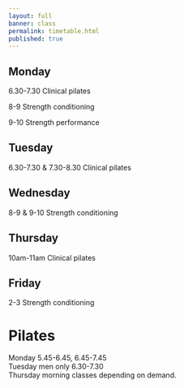 ```yaml
---
layout: full
banner: class
permalink: timetable.html
published: true
---
```


## Monday
6.30-7.30 Clinical pilates  

8-9 Strength conditioning  

9-10 Strength performance  
## Tuesday 
6.30-7.30 & 7.30-8.30 Clinical pilates
## Wednesday 
8-9 & 9-10 Strength conditioning
## Thursday 
10am-11am Clinical pilates
## Friday 
2-3 Strength conditioning

# Pilates
Monday 5.45-6.45, 6.45-7.45  
Tuesday men only 6.30-7.30  
Thursday morning classes depending on demand.
